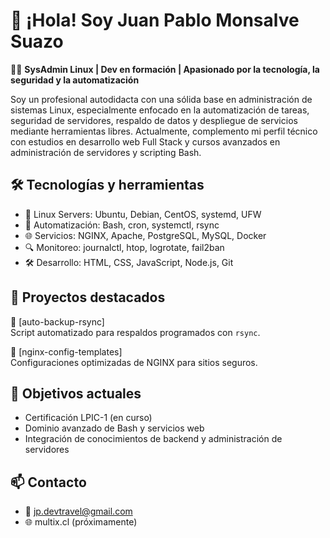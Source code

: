 # 👋 ¡Hola! Soy Juan Pablo Monsalve Suazo

🧑‍💻 **SysAdmin Linux | Dev en formación | Apasionado por la tecnología, la seguridad y la automatización**

Soy un profesional autodidacta con una sólida base en administración de sistemas Linux, especialmente enfocado en la automatización de tareas, seguridad de servidores, respaldo de datos y despliegue de servicios mediante herramientas libres. Actualmente, complemento mi perfil técnico con estudios en desarrollo web Full Stack y cursos avanzados en administración de servidores y scripting Bash.

## 🛠️ Tecnologías y herramientas

- 🐧 Linux Servers: Ubuntu, Debian, CentOS, systemd, UFW
- 🧪 Automatización: Bash, cron, systemctl, rsync
- 🌐 Servicios: NGINX, Apache, PostgreSQL, MySQL, Docker
- 🔍 Monitoreo: journalctl, htop, logrotate, fail2ban
- 🛠️ Desarrollo: HTML, CSS, JavaScript, Node.js, Git

## 🚀 Proyectos destacados

📌 [auto-backup-rsync]  
Script automatizado para respaldos programados con `rsync`.

📌 [nginx-config-templates]  
Configuraciones optimizadas de NGINX para sitios seguros.

## 🎯 Objetivos actuales

- Certificación LPIC-1 (en curso)
- Dominio avanzado de Bash y servicios web
- Integración de conocimientos de backend y administración de servidores

## 📫 Contacto

- 📧 jp.devtravel@gmail.com
- 🌐 multix.cl (próximamente)
